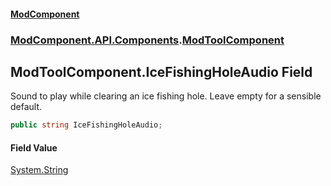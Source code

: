 #### [ModComponent](index.md 'index')
### [ModComponent.API.Components](index.md#ModComponent.API.Components 'ModComponent.API.Components').[ModToolComponent](ModToolComponent.md 'ModComponent.API.Components.ModToolComponent')

## ModToolComponent.IceFishingHoleAudio Field

Sound to play while clearing an ice fishing hole. Leave empty for a sensible default.

```csharp
public string IceFishingHoleAudio;
```

#### Field Value
[System.String](https://docs.microsoft.com/en-us/dotnet/api/System.String 'System.String')